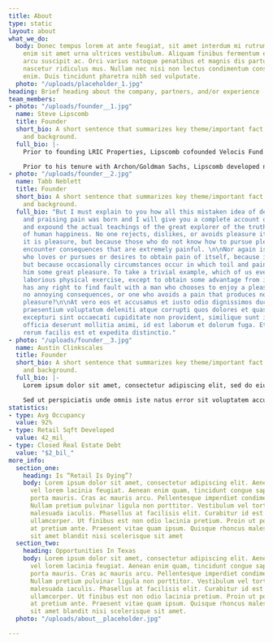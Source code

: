 ```yaml
---
title: About
type: static
layout: about
what_we_do:
  body: Donec tempus lorem at ante feugiat, sit amet interdum mi rutrum. Morbi ultrices
    enim sit amet urna ultrices vestibulum. Aliquam finibus fermentum enim, non porta
    arcu suscipit ac. Orci varius natoque penatibus et magnis dis parturient montes,
    nascetur ridiculus mus. Nullam nec nisi non lectus condimentum consequat eu ut
    enim. Duis tincidunt pharetra nibh sed vulputate.
  photo: "/uploads/placeholder_1.jpg"
heading: Brief heading about the company, partners, and/or experience
team_members:
- photo: "/uploads/founder__1.jpg"
  name: Steve Lipscomb
  title: Founder
  short_bio: A short sentence that summarizes key theme/important fact about career
    and background.
  full_bio: |-
    Prior to founding LRIC Properties, Lipscomb cofounded Velocis Fund I in 2010, a Dallas-based private equity real estate investment company, and was involved in the acquisition, financing and asset management of 15 properties that total more than $300 million in assets under management. Included in this was the acquisition of 4 shopping centers totaling $117 million in acquisition costs. From 2001 to 2010 he was the National Director of Archon Retail, a Goldman Sachs Company, where he was responsible for the company’s overall acquisition, development and asset management of retail properties. Under his direction, Archon Retail grew to include five regional offices across the U.S. and a team of over 20 real estate professionals. During this time he was responsible for development and redevelopment of over four million square feet of shopping centers.

    Prior to his tenure with Archon/Goldman Sachs, Lipscomb developed numerous shopping centers across the U.S. as a development partner with North American Properties (1992-1999) and Lincoln Property Company (1980-1989). During that time frame he developed over 15 shopping centers and numerous single tenant build to suits.
- photo: "/uploads/founder__2.jpg"
  name: Tabb Neblett
  title: Founder
  short_bio: A short sentence that summarizes key theme/important fact about career
    and background.
  full_bio: "But I must explain to you how all this mistaken idea of denouncing pleasure
    and praising pain was born and I will give you a complete account of the system,
    and expound the actual teachings of the great explorer of the truth, the master-builder
    of human happiness. No one rejects, dislikes, or avoids pleasure itself, because
    it is pleasure, but because those who do not know how to pursue pleasure rationally
    encounter consequences that are extremely painful. \n\nNor again is there anyone
    who loves or pursues or desires to obtain pain of itself, because it is pain,
    but because occasionally circumstances occur in which toil and pain can procure
    him some great pleasure. To take a trivial example, which of us ever undertakes
    laborious physical exercise, except to obtain some advantage from it? But who
    has any right to find fault with a man who chooses to enjoy a pleasure that has
    no annoying consequences, or one who avoids a pain that produces no resultant
    pleasure?\n\nAt vero eos et accusamus et iusto odio dignissimos ducimus qui blanditiis
    praesentium voluptatum deleniti atque corrupti quos dolores et quas molestias
    excepturi sint occaecati cupiditate non provident, similique sunt in culpa qui
    officia deserunt mollitia animi, id est laborum et dolorum fuga. Et harum quidem
    rerum facilis est et expedita distinctio."
- photo: "/uploads/founder__3.jpg"
  name: Austin Clinkscales
  title: Founder
  short_bio: A short sentence that summarizes key theme/important fact about career
    and background.
  full_bio: |-
    Lorem ipsum dolor sit amet, consectetur adipiscing elit, sed do eiusmod tempor incididunt ut labore et dolore magna aliqua. Ut enim ad minim veniam, quis nostrud exercitation ullamco laboris nisi ut aliquip ex ea commodo consequat. Duis aute irure dolor in reprehenderit in voluptate velit esse cillum dolore eu fugiat nulla pariatur. Excepteur sint occaecat cupidatat non proident, sunt in culpa qui officia deserunt mollit anim id est laborum.

    Sed ut perspiciatis unde omnis iste natus error sit voluptatem accusantium doloremque laudantium, totam rem aperiam, eaque ipsa quae ab illo inventore veritatis et quasi architecto beatae vitae dicta sunt explicabo. Nemo enim ipsam voluptatem quia voluptas sit aspernatur aut odit aut fugit, sed quia consequuntur magni dolores eos qui ratione voluptatem sequi nesciunt. Neque porro quisquam est, qui dolorem ipsum quia dolor sit amet, consectetur, adipisci velit, sed quia non numquam eius modi tempora incidunt ut labore et dolore magnam aliquam quaerat voluptatem. Ut enim ad minima veniam, quis nostrum exercitationem ullam corporis suscipit laboriosam, nisi ut aliquid ex ea commodi consequatur? Quis autem vel eum iure reprehenderit qui in ea voluptate velit esse quam nihil molestiae consequatur, vel illum qui dolorem eum fugiat quo voluptas nulla pariatur?
statistics:
- type: Avg Occupancy
  value: 92%
- type: Retail Sqft Developed
  value: 42_mil_
- type: Closed Real Estate Debt
  value: "$2_bil_"
more_info:
  section_one:
    heading: Is “Retail Is Dying”?
    body: Lorem ipsum dolor sit amet, consectetur adipiscing elit. Aenean nec purus
      vel lorem lacinia feugiat. Aenean enim quam, tincidunt congue sapien eu, efficitur
      porta mauris. Cras ac mauris arcu. Pellentesque imperdiet condimentum hendrerit.
      Nullam pretium pulvinar ligula non porttitor. Vestibulum vel tortor vel purus
      malesuada iaculis. Phasellus at facilisis elit. Curabitur id est ac lacus molestie
      ullamcorper. Ut finibus est non odio lacinia pretium. Proin ut porta tellus,
      at pretium ante. Praesent vitae quam ipsum. Quisque rhoncus malesuada arcu,
      sit amet blandit nisi scelerisque sit amet
  section_two:
    heading: Opportunities In Texas
    body: Lorem ipsum dolor sit amet, consectetur adipiscing elit. Aenean nec purus
      vel lorem lacinia feugiat. Aenean enim quam, tincidunt congue sapien eu, efficitur
      porta mauris. Cras ac mauris arcu. Pellentesque imperdiet condimentum hendrerit.
      Nullam pretium pulvinar ligula non porttitor. Vestibulum vel tortor vel purus
      malesuada iaculis. Phasellus at facilisis elit. Curabitur id est ac lacus molestie
      ullamcorper. Ut finibus est non odio lacinia pretium. Proin ut porta tellus,
      at pretium ante. Praesent vitae quam ipsum. Quisque rhoncus malesuada arcu,
      sit amet blandit nisi scelerisque sit amet.
  photo: "/uploads/about__placeholder.jpg"

---
```

